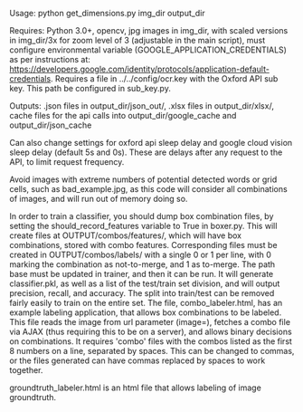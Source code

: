 Usage: python get_dimensions.py img_dir output_dir

Requires: Python 3.0+, opencv, jpg images in img_dir, with scaled versions in img_dir/3x for zoom level of 3 (adjustable in the main script), must configure environmental variable (GOOGLE_APPLICATION_CREDENTIALS) as per instructions at: https://developers.google.com/identity/protocols/application-default-credentials. Requires a file in ../../config/ocr.key with the Oxford API sub key. This path be configured in sub_key.py.

Outputs: .json files in output_dir/json_out/, .xlsx files in output_dir/xlsx/, cache files for the api calls into output_dir/google_cache and output_dir/json_cache

Can also change settings for oxford api sleep delay and google cloud vision sleep delay (default 5s and 0s). These are delays after any request to the API, to limit request frequency.

Avoid images with extreme numbers of potential detected words or grid cells, such as bad_example.jpg, as this code will consider all combinations of images, and will run out of memory doing so.

In order to train a classifier, you should dump box combination files, by setting the should_record_features variable to True in boxer.py. This will create files at OUTPUT/combos/features/, which will have box combinations, stored with combo features. Corresponding files must be created in OUTPUT/combos/labels/ with a single 0 or 1 per line, with 0 marking the combination as not-to-merge, and 1 as to-merge. The path base must be updated in trainer, and then it can be run. It will generate classifier.pkl, as well as a list of the test/train set division, and will output precision, recall, and accuracy. The split into train/test can be removed fairly easily to train on the entire set. The file, combo_labeler.html, has an example labeling application, that allows box combinations to be labeled. This file reads the image from url parameter (image=), fetches a combo file via AJAX (thus requiring this to be on a server), and allows binary decisions on combinations. It requires 'combo' files with the combos listed as the first 8 numbers on a line, separated by spaces. This can be changed to commas, or the files generated can have commas replaced by spaces to work together.

groundtruth_labeler.html is an html file that allows labeling of image groundtruth.
